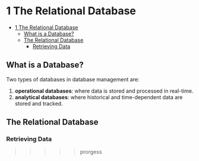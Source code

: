 # 1 The Relational Database

- [1 The Relational Database](#1-the-relational-database)
  - [What is a Database?](#what-is-a-database)
  - [The Relational Database](#the-relational-database)
    - [Retrieving Data](#retrieving-data)

## What is a Database?

Two types of databases in database management are:

1. **operational databases**: where data is stored and processed in real-time.
2. **analytical databases**: where historical and time-dependent data are stored
   and tracked.

## The Relational Database

### Retrieving Data

>>>>> prorgess
